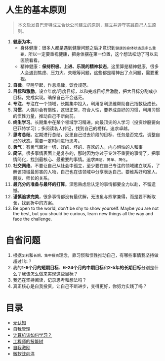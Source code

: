 # 人生的基本原则
>本文启发自巴菲特成立合伙公司建立的原则，建立并遵守实践自己人生原则。

1. **健康为本**。
   - 身体健康：很多人都是遇到健康问题之后才意识到`健康的身体状态是多么重要`，所以一定要重视健康，把身体摆在第一位置，这个想法松动了可以去医院看看。
   - 精神健康：**保持积极、上进、乐观的精神状态**。这里算是精神健康，很多人会遇到焦虑、压力大、失眠等问题，这些都是精神出了点问题，需要重视。
2. **自律**。早睡早起，作息规律，饮食规范。
3. **目标和激励**。设立年度/月度目标，以和完成目标后激励，把大目标分割成小目标，完成实现。确保自己不会迷茫。
4. **专注**。专注在一个领域，长期集中投入，利用复利思维帮助自己指数级成长。
5.  **习惯**。人偶尔会有惰性，这很正常，符合人性，要养成良好的习惯，利用习惯的惯性力量，推动自己不断向前。
6. **终生学习**。长期集中在某个领域学习精进，向最顶尖的人学习（投资炒股要向巴菲特学习）；多阅读名人传记，找到自己的榜样。追求卓越。
7. **思考总结**。定期进行总结，反思自己过去阶段的目标、任务是否完成，调整自己的状态。需要一定时间进行思考。
8.  **勇气**：有勇气面对一切，好的、坏的、喜欢的人，内心惧怕的人和事
9. **简洁**。很多事情表面上是复杂的，那时因为你过于专注不重要的事情了，把事情简化，找到最核心、最重要的事情。追求`简洁`、`简单`、`简化`。
10.  **社交网络**。不要让自己从社会中孤立，至少要在自己专注的领域建立联系，了解该领域最厉害的人物，自己也在该领域中分享表达自己。要维系好和家人、朋友、师长的关系。
11. **最充分的准备与最坏的打算**。深思熟虑后认定的事情都要全力以赴，不留遗憾。
12. **谨慎追求完美**，很多事情都没有最优解，无法鱼与熊掌兼得，而是要不断取舍，找到折中的方案。
13. Be open to the world, don't be shy to show yourself. Maybe you are not the best, but you should be curious, learn new things all the way and face the challenge.

# 自省问题
1. 根据`复利`和`长期、集中投资`理念，靠习惯和惯性推动自己，有哪些事情我坚持做超过1年？
2. 我的**1-6个月的短期目标**、**6-24个月的中期目标**和**2-5年的长期目标**分别是什么？我该怎么做来实现这些目标？
3. 我还在坚持阅读，记录思考和想法吗？
4. 真正核心是自我投资，让自己不断进步，变得更好，你努力实践了吗？

# 目录
- [元认知](meta/meta)
- [自我管理](meta/manage-oneself)
- [计算机该如何学习？](meta/how-to-learn-cs)
- [工程师的技能树](meta/engineer-skill-tree)
- [自我激励](meta/motivation)
- [微软沈向洋](meta/ms-shen-xiangyang)